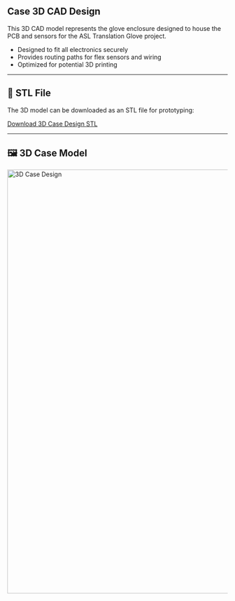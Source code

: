 ## Case 3D CAD Design

This 3D CAD model represents the glove enclosure designed to house the PCB and sensors for the ASL Translation Glove project.  

- Designed to fit all electronics securely  
- Provides routing paths for flex sensors and wiring  
- Optimized for potential 3D printing

---

## 📂 STL File
The 3D model can be downloaded as an STL file for prototyping:  

[Download 3D Case Design STL](ASL-Translation-Project-Case-Design.stl)

---

## 🖼️ 3D Case Model
<img width="894" height="966" alt="3D Case Design" src="https://github.com/user-attachments/assets/c20b6264-d3cb-4041-b58d-8cbea1719ddb" />
